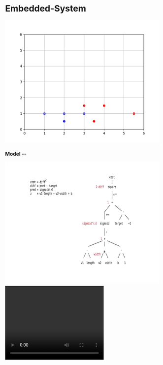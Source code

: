 <h1>Embedded-System</h1>
</pre>

<img src="https://github.com/sohanur-it/machine_learning/blob/master/color_predict.png" height="400px" width="500px">
<h3>Model --</h3>
<img src="https://github.com/sohanur-it/machine_learning/blob/master/model1.jpg" height="400px" width="500px">





 <video width="320" height="240" controls>
  <source src="https://raw.githubusercontent.com/sohanur-it/Embedded-System/master/Home-automation.mp4" type="video/mp4">
</video> 


